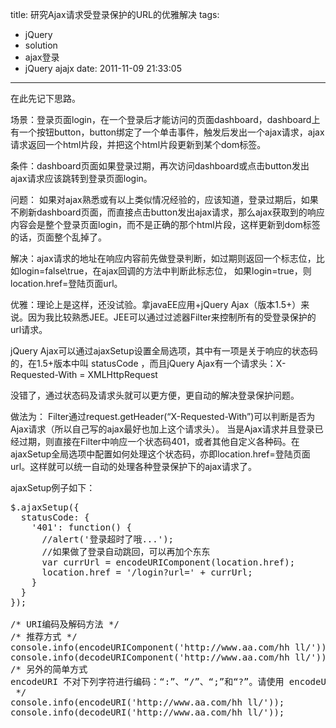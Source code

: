 title: 研究Ajax请求受登录保护的URL的优雅解决
tags:
  - jQuery
  - solution
  - ajax登录
  - jQuery ajajx
date: 2011-11-09 21:33:05
---

在此先记下思路。

场景：登录页面login，在一个登录后才能访问的页面dashboard，dashboard上有一个按钮button，button绑定了一个单击事件，触发后发出一个ajax请求，ajax请求返回一个html片段，并把这个html片段更新到某个dom标签。

条件：dashboard页面如果登录过期，再次访问dashboard或点击button发出ajax请求应该跳转到登录页面login。

问题： 如果对ajax熟悉或有以上类似情况经验的，应该知道，登录过期后，如果不刷新dashboard页面，而直接点击button发出ajax请求，那么ajax获取到的响应内容会是整个登录页面login，而不是正确的那个html片段，这样更新到dom标签的话，页面整个乱掉了。

解决：ajax请求的地址在响应内容前先做登录判断，如过期则返回一个标志位，比如login=false\true，在ajax回调的方法中判断此标志位， 如果login=true，则location.href=登陆页面url。

优雅：理论上是这样，还没试验。拿javaEE应用+jQuery Ajax（版本1.5+）来说。因为我比较熟悉JEE。JEE可以通过过滤器Filter来控制所有的受登录保护的url请求。

jQuery Ajax可以通过ajaxSetup设置全局选项，其中有一项是关于响应的状态码的，在1.5+版本中叫 statusCode ，而且jQuery Ajax有一个请求头：X-Requested-With = XMLHttpRequest

没错了，通过状态码及请求头就可以更方便，更自动的解决登录保护问题。

做法为： Filter通过request.getHeader(“X-Requested-With”)可以判断是否为Ajax请求（所以自己写的ajax最好也加上这个请求头）。 当是Ajax请求并且登录已经过期，则直接在Filter中响应一个状态码401，或者其他自定义各种码。在ajaxSetup全局选项中配置如何处理这个状态码，亦即location.href=登陆页面url。这样就可以统一自动的处理各种登录保护下的ajax请求了。

ajaxSetup例子如下：

<pre class="brush:js">$.ajaxSetup({
  statusCode: {
    '401': function() {
      //alert('登录超时了哦...');
      //如果做了登录自动跳回，可以再加个东东
      var currUrl = encodeURIComponent(location.href);
      location.href = '/login?url=' + currUrl;
    }
  }
});

/* URI编码及解码方法 */
/* 推荐方式 */
console.info(encodeURIComponent('http://www.aa.com/hh ll/'));
console.info(decodeURIComponent('http://www.aa.com/hh ll/'));
/* 另外的简单方式
encodeURI 不对下列字符进行编码：“:”、“/”、“;”和“?”。请使用 encodeURIComponent 对这些字符进行编码
 */
console.info(encodeURI('http://www.aa.com/hh ll/'));
console.info(decodeURI('http://www.aa.com/hh ll/'));</pre>